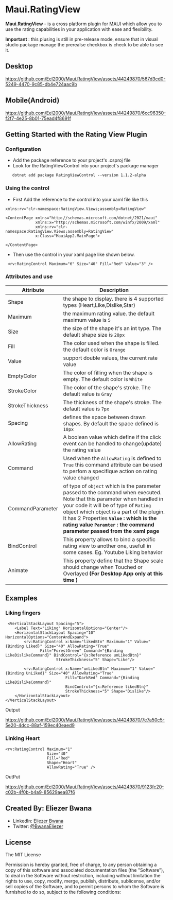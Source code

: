 # Maui.RatingView
**Maui.RatingView** - is a cross platform plugin for [MAUI](https://dotnet.microsoft.com/en-us/apps/maui) which allow you to use the rating capabilities in your application with ease and flexibility.

**Important** : this plusing is still in pre-release mode, ensure that in visual studio package manage the prerealse checkbox is check to be able to see it.

## Desktop


https://github.com/Eel2000/Maui.RatingView/assets/44249870/567d3cd0-5249-4470-9c85-db4e724aac9b




## Mobile(Android)


https://github.com/Eel2000/Maui.RatingView/assets/44249870/6cc96350-f2f7-4e25-8b01-75ead4f8691f





## Getting Started with the Rating View Plugin

### Configuration

* Add the package reference to your project's .csproj file
*  Look for the RatingViewControl into your project's package manager 
```.NET CLI
   dotnet add package RatingViewControl --version 1.1.2-alpha
```

### Using the control

* First Add the reference to the control into your xaml file like this
```XAML
xmlns:rv="clr-namespace:RatingView.Views;assembly=RatingView"
```
```XAML
<ContentPage xmlns="http://schemas.microsoft.com/dotnet/2021/maui"
             xmlns:x="http://schemas.microsoft.com/winfx/2009/xaml"
             xmlns:rv="clr-namespace:RatingView.Views;assembly=RatingView"
             x:Class="MauiApp2.MainPage">

</ContentPage>
```
* Then use the control in your xaml page like shown below.
```XAML
 <rv:RatingControl Maximum="6" Size="40" Fill="Red" Value="3" />
```

### Attributes and use
|Attribute | Description|
| --- | ---|
| Shape | the shape to display. there is 4 supported types (Heart,Like,Dislike,Star) |
| Maximum | the maximum rating value. the default maximum value is `5` |
| Size | the size of the shape it's an int type. The default shape size is `20px` |
| Fill | The color used when the shape is filled. the default color is `Orange` |
| Value | support double values, the current rate value |
| EmptyColor | The color of filling when the shape is empty. The default color is `White` |
| StrokeColor | The color of the shape's stroke. The default value is `Gray` |
| StrokeThickness | The thickness of the shape's stroke. The default value is `7px` |
| Spacing | defines the space between drawn shapes. By default the space defined is `10px` |
| AllowRating | A boolean value which define if the click event can be handled to change(update) the rating value |
| Command | Used when the `AllowRating` is defined to `True` this command attribute can be used to perfom a specifique action on rating value changed |
| CommandParameter | of type of `object` which is the parameter passed to the command when executed. Note that this parameter when handled in your code it will be of type of `Rating` object which object is a part of the plugin. It has 2 Properties **`Value` : which is the rating value** **`Paramter` : the command parameter passed from the xaml page** |
| BindControl | This property allows to bind a specific rating view to another one, usefull in some cases. Eg. Youtube Liking behavior |
| Animate | This property define that the Shape scale should change when Touched or Overlayed **(For Desktop App only at this time )** |

## Examples
### Liking fingers

```XAML
 <VerticalStackLayout Spacing="5">
    <Label Text="Liking" HorizontalOptions="Center"/>
    <HorizontalStackLayout Spacing="10" HorizontalOptions="CenterAndExpand">
        <rv:RatingControl x:Name="likedBtn" Maximum="1" Value="{Binding Liked}" Size="40" AllowRating="True"
               Fill="ForestGreen" Command="{Binding LikeDislikeCommand}" BindControl="{x:Reference unLikedBtn}"
                      StrokeThickness="5" Shape="Like"/>

        <rv:RatingControl x:Name="unLikedBtn" Maximum="1" Value="{Binding UnLiked}" Size="40" AllowRating="True"
                          Fill="DarkRed" Command="{Binding LikeDislikeCommand}" 
                          BindControl="{x:Reference likedBtn}"
                          StrokeThickness="5" Shape="Dislike"/>
    </HorizontalStackLayout>
</VerticalStackLayout>
```
Output


https://github.com/Eel2000/Maui.RatingView/assets/44249870/7e7a50c5-5e20-4dcc-88af-159ec40eaed9




### Linking Heart

```XAML
<rv:RatingControl Maximum="1" 
                  Size="40" 
                  Fill="Red" 
                  Shape="Heart" 
                  AllowRating="True" />
```

OutPut 


https://github.com/Eel2000/Maui.RatingView/assets/44249870/9123fc20-c02b-4f0b-b4a9-85629aea87f6




## Created By: Eliezer Bwana

-   LinkedIn:  [Eliezer Bwana](https://www.linkedin.com/in/eliezer-bwana-a52747190)
-   Twitter:  [@BwanaEliezer](https://twitter.com/BwanaEliezer)

## [](https://github.com/rotorgames/Rg.Plugins.Popup#license)License

The MIT License

Permission is hereby granted, free of charge, to any person obtaining a copy of this software and associated documentation files (the "Software"), to deal in the Software without restriction, including without limitation the rights to use, copy, modify, merge, publish, distribute, sublicense, and/or sell copies of the Software, and to permit persons to whom the Software is furnished to do so, subject to the following conditions:






